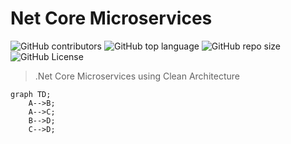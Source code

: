 # Net Core Microservices

![GitHub contributors](https://img.shields.io/github/contributors/hardingadonis/net-core-microservices)
![GitHub top language](https://img.shields.io/github/languages/top/hardingadonis/net-core-microservices)
![GitHub repo size](https://img.shields.io/github/repo-size/hardingadonis/net-core-microservices)
![GitHub License](https://img.shields.io/github/license/hardingadonis/net-core-microservices)

> .Net Core Microservices using Clean Architecture


```mermaid
graph TD;
    A-->B;
    A-->C;
    B-->D;
    C-->D;
```
